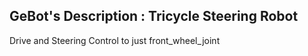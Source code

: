 ## GeBot's Description : Tricycle Steering Robot 

Drive and Steering Control to just front_wheel_joint
